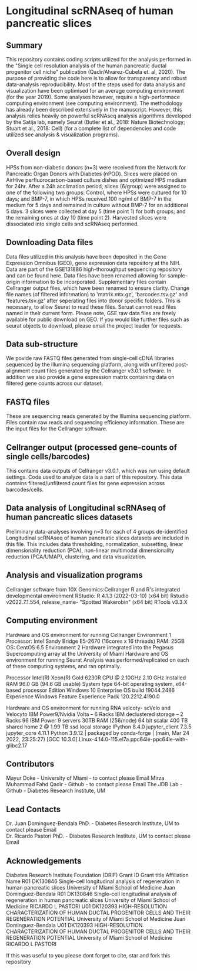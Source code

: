 # Longitudinal scRNAseq of human pancreatic slices

Summary
--------
This repository contains coding scripts utilized for the analysis performed in the "Single cell resolution analysis of the human pancreatic ductal progenitor cell niche" publication (Qadir/Alvarez-Cubela et. al, 2020). The purpose of providing the code here is to allow for transparency and robust data-analysis reproducibility. Most of the steps used for data analysis and visualization have been optimised for an average computing environment (for the year 2019). Some analyses however, require a high-performace computing environment (see computing environment). The methodology has already been described extensively in the manuscript. However, this analysis relies heavily on powerful scRNAseq analysis algorithms developed by the Satija lab, namely Seurat (Butler et al., 2018: Nature Biotechnology; Stuart et al., 2018: Cell) (for a complete list of dependencies and code utilized see analysis & visualization programs).

Overall design
----------------
HPSs from non-diabetic donors (n=3) were received from the Network for Pancreatic Organ Donors with Diabetes (nPOD). Slices were placed on AirHive perfluorocarbon-based culture dishes and optimized HPS medium for 24hr. After a 24h acclimation period, slices (6/group) were assigned to one of the following two groups: Control, where HPSs were cultured for 10 days; and BMP-7, in which HPSs received 100 ng/ml of BMP-7 in the medium for 5 days and remained in culture without BMP-7 for an additional 5 days. 3 slices were collected at day 5 (time point 1) for both groups; and the remaining ones at day 10 (time point 2). Harvested slices were dissociated into single cells and scRNAseq performed.

Downloading Data files
-----------------------------
Data files utilized in this analysis have been deposited in the Gene Expression Omnibus (GEO), gene expression data repository at the NIH. Data are part of the GSE131886 high-thoroughput sequencing repository and can be found here. Data files have been renamed allowing for sample-origin information to be incorporated. Supplementary files contain Cellranger output files, which have been renamed to ensure clarity. Change file names (of filtered information) to 'matrix.mtx.gz', 'barcodes.tsv.gz' and 'features.tsv.gz' after seperating files into donor specific folders. This is necessary, to allow Seurat to read these files. Seruat cannot read files named in their current form. Please note, GSE raw data files are freely available for public download on GEO. If you would like further files such as seurat objects to download, please email the project leader for requests.

Data sub-structure
------------------------
We povide raw FASTQ files generated from single-cell cDNA libraries sequenced by the Illumina sequencing platform, along with unfiltered post-alignment count files generated by the Cellranger v3.0.1 software. In addition we also provide a gene expression matrix containing data on filtered gene counts across our dataset.

FASTQ files
------------------
These are sequencing reads generated by the Illumina sequencing platform. Files contain raw reads and sequencing efficiency information. These are the input files for the Cellranger software.

Cellranger output (processed gene-counts of single cells/barcodes)
---------------------------------------------------
This contains data outputs of Cellranger v3.0.1, which was run using default settings. Code used to analyze data is a part of this repository. This data contains filtered/unfiltered count files for gene expression across barcodes/cells.

Data analysis of Longitudinal scRNAseq of human pancreatic slices datasets
----------------------------------------------------------------------------------------
Preliminary data-analyses involving n=3 for each of 4 groups de-identified Longitudinal scRNAseq of human pancreatic slices datasets are included in this file. This includes data thresholding, normalization, subsetting, linear dimensionality reduction (PCA), non-linear multimodal dimensionality reduction (PCA/UMAP), clustering, and data visualization.

Analysis and visualization programs
--------------------------------------------
Cellranger software from 10X Genomics:Cellranger
R and R's integrated developmental environment RStudio:
R 4.1.3 (2022-03-10) (x64 bit)
Rstudio v2022.7.1.554, release_name- "Spotted Wakerobin" (x64 bit)
RTools v3.3.X

Computing environment
-----------------------
Hardware and OS environment for running Cellranger
Environment 1
Processor: Intel Sandy Bridge E5-2670 (16cores x 16 threads)
RAM: 25GB
OS: CentOS 6.5
Environment 2
Hardware integrated into the Pegasus Supercomputing array at the University of Miami
Hardware and OS environment for running Seurat 
Analysis was performed/replicated on each of these computing systems, and ran optimally.

Processor	Intel(R) Xeon(R) Gold 6230R CPU @ 2.10GHz   2.10 GHz
Installed RAM	96.0 GB (94.6 GB usable)
System type	64-bit operating system, x64-based processor
Edition	Windows 10 Enterprise
OS build	19044.2486
Experience	Windows Feature Experience Pack 120.2212.4190.0

Hardware and OS environment for running RNA velcoty- scVelo and Velocyto
IBM Power9/Nvidia Volta – 6 Racks
IBM declustered storage – 2 Racks
96 IBM Power 9 servers
30TB RAM (256/node)
64 bit scalar
400 TB shared home
2 @ 1.99 TB ssd local storage
IPython             8.4.0
jupyter_client      7.3.5
jupyter_core        4.11.1
Python 3.9.12 | packaged by conda-forge | (main, Mar 24 2022, 23:25:27) [GCC 10.3.0]
Linux-4.14.0-115.el7a.ppc64le-ppc64le-with-glibc2.17

Contributors
------------------
Mayur Doke - University of Miami - to contact please Email
Mirza Muhammad Fahd Qadir - Github - to contact please Email
The JDB Lab - Github - Diabetes Research Institute, UM

Lead Contacts
---------------------
Dr. Juan Dominguez-Bendala PhD. - Diabetes Research Institute, UM to contact please Email                                                                                 
Dr. Ricardo Pastori PhD. - Diabetes Research Institute, UM  to contact please Email

Acknowledgements
-------------------
Diabetes Research Institute Foundation (DRIF)
Grant ID	Grant title	Affiliation	Name
R01 DK130846	Single-cell longitudinal analysis of regeneration in human pancreatic slices	University of Miami School of Medicine	Juan Dominguez-Bendala
R01 DK130846	Single-cell longitudinal analysis of regeneration in human pancreatic slices	University of Miami School of Medicine	RICARDO L PASTORI
U01 DK120393	HIGH-RESOLUTION CHARACTERIZATION OF HUMAN DUCTAL PROGENITOR CELLS AND THEIR REGENERATION POTENTIAL	University of Miami School of Medicine	Juan Dominguez-Bendala
U01 DK120393	HIGH-RESOLUTION CHARACTERIZATION OF HUMAN DUCTAL PROGENITOR CELLS AND THEIR REGENERATION POTENTIAL	University of Miami School of Medicine	RICARDO L PASTORI

If this was useful to you please dont forget to cite, star and fork this repository
